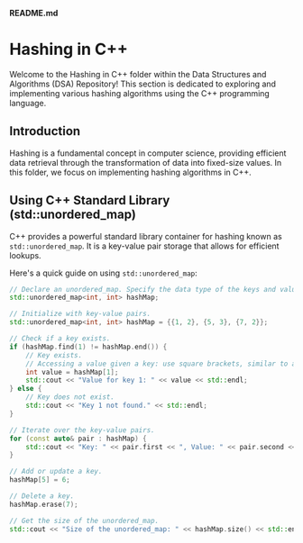 **README.md**

# Hashing in C++

Welcome to the Hashing in C++ folder within the Data Structures and Algorithms (DSA) Repository! This section is dedicated to exploring and implementing various hashing algorithms using the C++ programming language.

## Introduction

Hashing is a fundamental concept in computer science, providing efficient data retrieval through the transformation of data into fixed-size values. In this folder, we focus on implementing hashing algorithms in C++.

## Using C++ Standard Library (std::unordered_map)

C++ provides a powerful standard library container for hashing known as `std::unordered_map`. It is a key-value pair storage that allows for efficient lookups.

Here's a quick guide on using `std::unordered_map`:

```cpp
// Declare an unordered_map. Specify the data type of the keys and values.
std::unordered_map<int, int> hashMap;

// Initialize with key-value pairs.
std::unordered_map<int, int> hashMap = {{1, 2}, {5, 3}, {7, 2}};

// Check if a key exists.
if (hashMap.find(1) != hashMap.end()) {
    // Key exists.
    // Accessing a value given a key: use square brackets, similar to an array.
    int value = hashMap[1];
    std::cout << "Value for key 1: " << value << std::endl;
} else {
    // Key does not exist.
    std::cout << "Key 1 not found." << std::endl;
}

// Iterate over the key-value pairs.
for (const auto& pair : hashMap) {
    std::cout << "Key: " << pair.first << ", Value: " << pair.second << std::endl;
}

// Add or update a key.
hashMap[5] = 6;

// Delete a key.
hashMap.erase(7);

// Get the size of the unordered_map.
std::cout << "Size of the unordered_map: " << hashMap.size() << std::endl;

